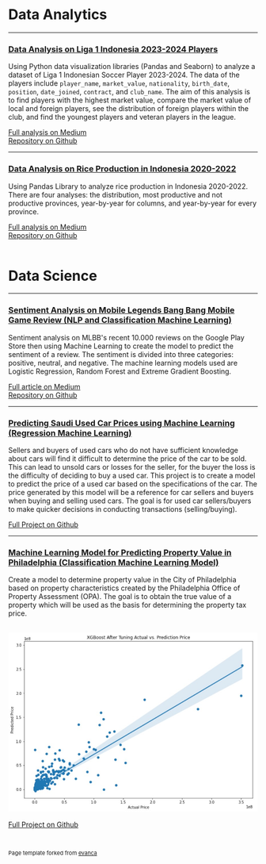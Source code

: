 # Data Analytics
---
### [Data Analysis on Liga 1 Indonesia 2023-2024 Players](https://medium.com/@risdan.kristori/data-analysis-on-liga-1-indonesia-2023-2024-players-mostly-seaborn-fbb227077393)

Using Python data visualization libraries (Pandas and Seaborn) to analyze a dataset of Liga 1 Indonesian Soccer Player 2023-2024. The data of the players include `player_name`, `market_value`, `nationality`, `birth_date`, `position`, `date_joined`, `contract`, and `club_name`. The aim of this analysis is to find players with the highest market value, compare the market value of local and foreign players, see the distribution of foreign players within the club, and find the youngest players and veteran players in the league.

[Full analysis on Medium](https://medium.com/@risdan.kristori/data-analysis-on-liga-1-indonesia-2023-2024-players-mostly-seaborn-fbb227077393)
<br>
[Repository on Github](https://github.com/Risdan224/Data_Analyst_Liga_1_2023-2024/tree/main)
<br>

---

### [Data Analysis on Rice Production in Indonesia 2020-2022](https://medium.com/@risdan.kristori/data-analysis-using-pandas-rice-production-in-indonesia-in-2020-2022-cfcbc419d8cf)

Using Pandas Library to analyze rice production in Indonesia 2020-2022. There are four analyses: the distribution, most productive and not productive provinces, year-by-year for columns, and year-by-year for every province.

[Full analysis on Medium](https://medium.com/@risdan.kristori/data-analysis-using-pandas-rice-production-in-indonesia-in-2020-2022-cfcbc419d8cf)
<br>
[Repository on Github](https://github.com/Risdan224/sentiment_analysis_on_MLBB_game_reviews)
<br>
<br>
# Data Science
---
### [Sentiment Analysis on Mobile Legends Bang Bang Mobile Game Review (NLP and Classification Machine Learning)](https://medium.com/@risdan.kristori/sentiment-analysis-on-mobile-legends-bang-bang-mlbb-reviews-328ee6ed6ca9)

Sentiment analysis on MLBB's recent 10.000 reviews on the Google Play Store then using Machine Learning to create the model to predict the sentiment of a review. The sentiment is divided into three categories: positive, neutral, and negative. The machine learning models used are Logistic Regression, Random Forest and Extreme Gradient Boosting.

[Full article on Medium](https://medium.com/@risdan.kristori/sentiment-analysis-on-mobile-legends-bang-bang-mlbb-reviews-328ee6ed6ca9)
<br>
[Repository on Github](https://github.com/Risdan224/Rice_Production_Indonesia)
<br>

---
### [Predicting Saudi Used Car Prices using Machine Learning (Regression Machine Learning)](https://github.com/Risdan224/Predicting-Used-Car-Price)

Sellers and buyers of used cars who do not have sufficient knowledge about cars will find it difficult to determine the price of the car to be sold. This can lead to unsold cars or losses for the seller, for the buyer the loss is the difficulty of deciding to buy a used car. This project is to create a model to predict the price of a used car based on the specifications of the car. The price generated by this model will be a reference for car sellers and buyers when buying and selling used cars. The goal is for used car sellers/buyers to make quicker decisions in conducting transactions (selling/buying).

[Full Project on Github](https://github.com/Risdan224/ProjectCapstoneModul3/blob/main/Project_Capstone3_Used_Car_Price_Prediction_byRisdan-Eng.ipynb)
<br>

---
### [Machine Learning Model for Predicting Property Value in Philadelphia (Classification Machine Learning Model)](https://github.com/PurwadhikaDev/BetaEngineersTeam_JC_DS_VL_05_FinalProject)

Create a model to determine property value in the City of Philadelphia based on property characteristics created by the Philadelphia Office of Property Assessment (OPA). The goal is to obtain the true value of a property which will be used as the basis for determining the property tax price.

<br> 

<img src="images/actual_prediction.jpg?raw=true"/>

[Full Project on Github](https://github.com/PurwadhikaDev/BetaEngineersTeam_JC_DS_VL_05_FinalProject/blob/main/Philadelphia_Buildings_FIX.ipynb)

<br>
<p style="font-size:11px">Page template forked from <a href="https://github.com/evanca/quick-portfolio">evanca</a></p>

<!-- Remove above link if you don't want to attibute -->
